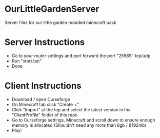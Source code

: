 # OurLittleGardenServer
Server files for our little garden modded minecraft pack

# Server Instructions
- Go to your router settings and port forward the port "25565" tcp/udp
- Run "start.bat"
- Done

# Client Instructions
- Download / open Curseforge
- On Minecraft tab click "Create +"
- Click "Import" at the top and select the latest version in the "ClientProfile" folder of this repo
- Go to Curseforge settings, Minecraft and scroll down to ensure enough memory is allocated (Shouldn't need any more than 8gb / 8192mb)
- Play!